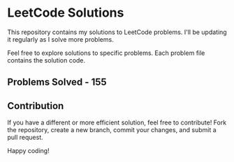 # LeetCode Solutions

This repository contains my solutions to LeetCode problems. I'll be updating it regularly as I solve more problems.

Feel free to explore solutions to specific problems. Each problem file contains the solution code.

## Problems Solved - 155

## Contribution

If you have a different or more efficient solution, feel free to contribute! Fork the repository, create a new branch, commit your changes, and submit a pull request.

Happy coding!